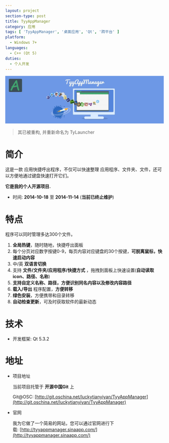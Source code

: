 ```yaml
---
layout: project
section-type: post
title: TyyAppManager
category: 应用
tags: [ 'TyyAppManager', '桌面应用', 'Qt', '跨平台' ]
platform:
  - Windows 7+
languages:
  - C++ (Qt 5)
duties:
  - 个人开发
---
```


![/img/post/WorksSample-6D-Space.jpg](/img/post/WorksSample-TyyAppManager.jpg)

> 其已被重构, 并重新命名为 TyLauncher

# 简介

这是一款 应用快捷呼出程序，不仅可以快速整理 应用程序、文件夹、文件，还可以方便地通过键盘快速打开它们。

**它是我的个人开源项目.**

- 时间: **2014-10-18** 至 **2014-11-14** (**当前已终止维护**)

# 特点

程序可以同时管理多达300个文件。

1.  **全局热键**，随时随地，快捷呼出面板
2.  每个分页对应数字按键0-9，每页内容对应键盘的30个按键，**可脱离鼠标，快速启动内容**
3.  中/英 **双语言切换**
4.  支持 **文件/文件夹/应用程序/快捷方式** ，拖拽到面板上快速设置(**自动读取icon、路径、名称**)
5.  **支持自定义名称、路径，方便识别同名内容以及修改内容路径**
6.  **载入/导出** 程序配置，**方便转移**
7.  **绿色安装**，方便携带和目录转移
8.  **自动检查更新**，可及时获取软件的最新动态

# 技术

- 开发框架: Qt 5.3.2

<!-- more -->

# 地址

- 项目地址

	当前项目托管于 **开源中国Git** 上

	Git@OSC: [http://git.oschina.net/luckytianyiyan/TyyAppManager](http://git.oschina.net/luckytianyiyan/TyyAppManager)

- 官网

	我为它做了一个简易的网站，您可以通过官网进行下载: [http://tyyappmanager.sinaapp.com/](http://tyyappmanager.sinaapp.com/)
